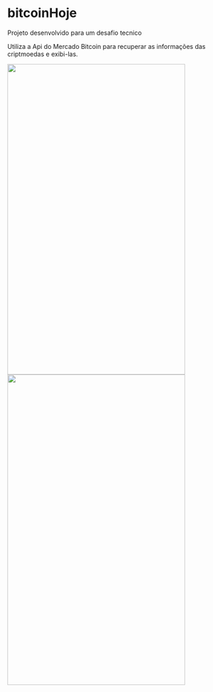 # bitcoinHoje
Projeto desenvolvido para um desafio tecnico


Utiliza a Api do Mercado Bitcoin para recuperar as informações das criptmoedas e exibi-las.


<img src="https://uploaddeimagens.com.br/images/003/104/390/full/componente1.png?1614495840" width="400" height="700"/><img src="https://uploaddeimagens.com.br/imagens/vQizl8I" width="400" height="700"/>

